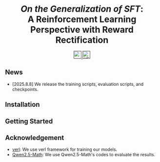 
<div align="center">

# *On the Generalization of SFT*: <br>A Reinforcement Learning Perspective with Reward Rectification

<a href="" target="_blank">
    <img alt="arXiv" src="https://img.shields.io/badge/arXiv-DFT-red?logo=arxiv" height="25" />
</a>

<a href="" target="_blank">
    <img alt="HF Model: Cambrian-1" src="https://img.shields.io/badge/%F0%9F%A4%97%20_Huggingface-Models-ffc107?color=ffc107&logoColor=white" height="25" />
</a>

<br>
</div>


## News
- [2025.8.8] We release the training scripts, evaluation scripts, and checkpoints.

## Installation


## Getting Started


## Acknowledgement

- [verl](https://github.com/volcengine/verl): We use verl framework for training our models.
- [Qwen2.5-Math](https://github.com/QwenLM/Qwen2.5-Math): We use Qwen2.5-Math's codes to evaluate the results.